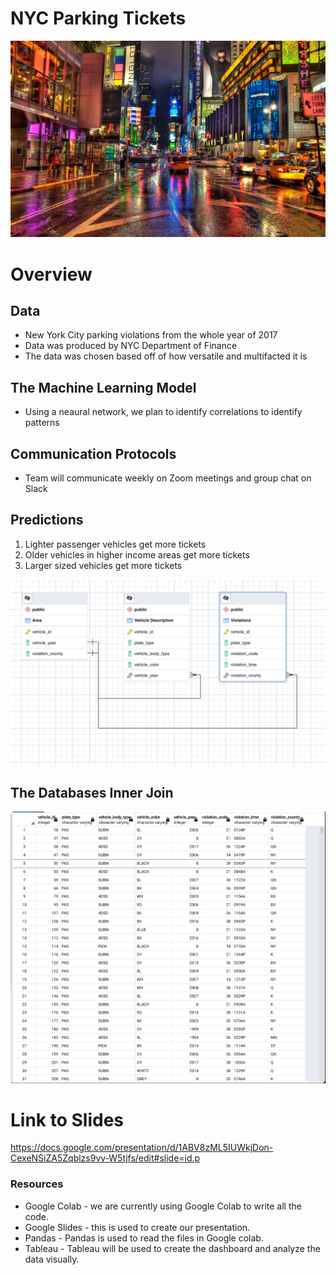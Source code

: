 # NYC Parking Tickets
![NYC_Tickets](/Resources/NYC_Header.jpg)
# Overview

## Data 

* New York City parking violations from the whole year of 2017
* Data was produced by NYC Department of Finance
* The data was chosen based off of how versatile and multifacted it is

## The Machine Learning Model

* Using a neaural network, we plan to identify correlations to identify patterns

## Communication Protocols
* Team will communicate weekly on Zoom meetings and group chat on Slack


## Predictions

1. Lighter passenger vehicles get more tickets
2. Older vehicles in higher income areas get more tickets 
3. Larger sized vehicles get more tickets 

![NYC_Tickets](/Resources/ERD_SEG2.png)
</br>
## The Databases Inner Join
![NYC_Tickets](/Resources/NYC_InnerJoin.png)
</br>

# Link to Slides
https://docs.google.com/presentation/d/1ABV8zML5IUWkjDon-CexeNSiZA5Zqblzs9vv-W5tjfs/edit#slide=id.p

### Resources 
* Google Colab - we are currently using Google Colab to write all the code.
* Google Slides - this is used to create our presentation.
* Pandas - Pandas is used to read the files in Google colab.
* Tableau - Tableau will be used to create the dashboard and analyze the data visually. 


